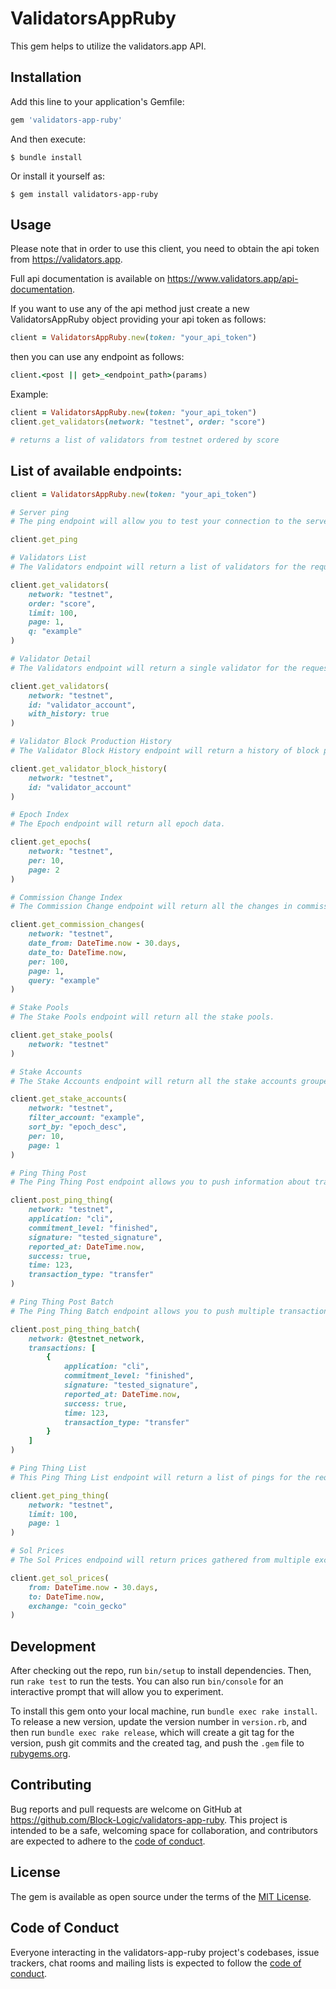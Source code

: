 # ValidatorsAppRuby

This gem helps to utilize the validators.app API. 

## Installation

Add this line to your application's Gemfile:

```ruby
gem 'validators-app-ruby'
```

And then execute:

    $ bundle install

Or install it yourself as:

    $ gem install validators-app-ruby

## Usage

Please note that in order to use this client, you need to obtain the api token from https://validators.app.

Full api documentation is available on https://www.validators.app/api-documentation.

If you want to use any of the api method just create a new ValidatorsAppRuby object providing your api token as follows:

```ruby
client = ValidatorsAppRuby.new(token: "your_api_token")
```

then you can use any endpoint as follows:

```ruby
client.<post || get>_<endpoint_path>(params)
```

Example:

```ruby
client = ValidatorsAppRuby.new(token: "your_api_token")
client.get_validators(network: "testnet", order: "score")

# returns a list of validators from testnet ordered by score
```

## List of available endpoints:

```ruby
client = ValidatorsAppRuby.new(token: "your_api_token")

# Server ping
# The ping endpoint will allow you to test your connection to the server.

client.get_ping

# Validators List
# The Validators endpoint will return a list of validators for the requested network. 

client.get_validators(
    network: "testnet",
    order: "score",
    limit: 100,
    page: 1,
    q: "example"
)

# Validator Detail
# The Validators endpoint will return a single validator for the requested network and account.

client.get_validators(
    network: "testnet",
    id: "validator_account",
    with_history: true
)

# Validator Block Production History
# The Validator Block History endpoint will return a history of block production stats for the requested network and account.

client.get_validator_block_history(
    network: "testnet",
    id: "validator_account"
)

# Epoch Index
# The Epoch endpoint will return all epoch data.

client.get_epochs(
    network: "testnet",
    per: 10,
    page: 2
)

# Commission Change Index
# The Commission Change endpoint will return all the changes in commission for a given period of time.

client.get_commission_changes(
    network: "testnet",
    date_from: DateTime.now - 30.days,
    date_to: DateTime.now,
    per: 100,
    page: 1,
    query: "example"
)

# Stake Pools
# The Stake Pools endpoint will return all the stake pools.

client.get_stake_pools(
    network: "testnet"
)

# Stake Accounts
# The Stake Accounts endpoint will return all the stake accounts grouped by vote accounts.

client.get_stake_accounts(
    network: "testnet",
    filter_account: "example",
    sort_by: "epoch_desc",
    per: 10,
    page: 1
)

# Ping Thing Post
# The Ping Thing Post endpoint allows you to push information about transaction times.

client.post_ping_thing(
    network: "testnet",
    application: "cli",
    commitment_level: "finished",
    signature: "tested_signature",
    reported_at: DateTime.now,
    success: true,
    time: 123,
    transaction_type: "transfer"
)

# Ping Thing Post Batch
# The Ping Thing Batch endpoint allows you to push multiple transaction informations at once.

client.post_ping_thing_batch(
    network: @testnet_network,
    transactions: [
        {
            application: "cli",
            commitment_level: "finished",
            signature: "tested_signature",
            reported_at: DateTime.now,
            success: true,
            time: 123,
            transaction_type: "transfer"
        }
    ]
)

# Ping Thing List
# This Ping Thing List endpoint will return a list of pings for the requested network.

client.get_ping_thing(
    network: "testnet",
    limit: 100,
    page: 1
)

# Sol Prices
# The Sol Prices endpoind will return prices gathered from multiple exchanges.

client.get_sol_prices(
    from: DateTime.now - 30.days,
    to: DateTime.now,
    exchange: "coin_gecko"
)
```

## Development

After checking out the repo, run `bin/setup` to install dependencies. Then, run `rake test` to run the tests. You can also run `bin/console` for an interactive prompt that will allow you to experiment.

To install this gem onto your local machine, run `bundle exec rake install`. To release a new version, update the version number in `version.rb`, and then run `bundle exec rake release`, which will create a git tag for the version, push git commits and the created tag, and push the `.gem` file to [rubygems.org](https://rubygems.org).

## Contributing

Bug reports and pull requests are welcome on GitHub at https://github.com/Block-Logic/validators-app-ruby. This project is intended to be a safe, welcoming space for collaboration, and contributors are expected to adhere to the [code of conduct](https://github.com/Block-Logic/validators-app-ruby/blob/master/CODE_OF_CONDUCT.md).

## License

The gem is available as open source under the terms of the [MIT License](https://opensource.org/licenses/MIT).

## Code of Conduct

Everyone interacting in the validators-app-ruby project's codebases, issue trackers, chat rooms and mailing lists is expected to follow the [code of conduct](https://github.com/Block-Logic/validators-app-ruby/blob/master/CODE_OF_CONDUCT.md).
